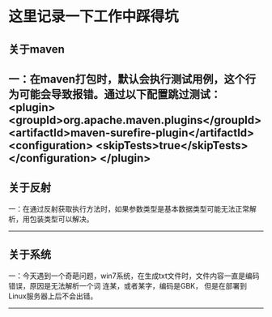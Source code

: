 # 这里记录一下工作中踩得坑
## 关于maven
一：在maven打包时，默认会执行测试用例，这个行为可能会导致报错。通过以下配置跳过测试：
\<plugin>
    \<groupId>org.apache.maven.plugins\</groupId>
    \<artifactId>maven-surefire-plugin\</artifactId>
    \<configuration>
        \<skipTests>true\</skipTests>
    \</configuration>
\</plugin>
---

## 关于反射
一：在通过反射获取执行方法时，如果参数类型是基本数据类型可能无法正常解析，用包装类型可以解决。

---

## 关于系统
一：今天遇到一个奇葩问题，win7系统，在生成txt文件时，文件内容一直是编码错误，原因是无法解析一个词 连某，或者某字，编码是GBK，
但是在部署到Linux服务器上后不会出错。

---

